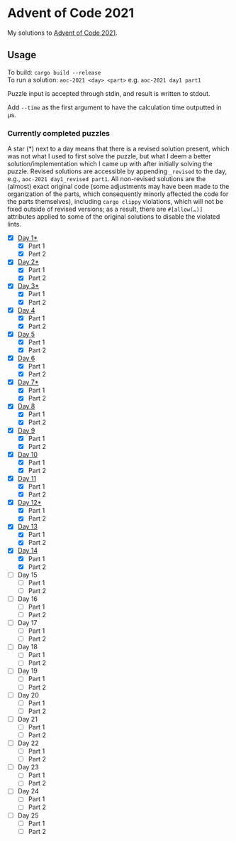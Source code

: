 # Advent of Code 2021
My solutions to [Advent of Code 2021](https://adventofcode.com/2021).

## Usage
To build: `cargo build --release`  
To run a solution: `aoc-2021 <day> <part>` e.g. `aoc-2021 day1 part1`

Puzzle input is accepted through stdin, and result is written to stdout.

Add `--time` as the first argument to have the calculation time outputted in μs.

### Currently completed puzzles
A star (*) next to a day means that there is a revised solution present, which was not
what I used to first solve the puzzle, but what I deem a better solution/implementation
which I came up with after initially solving the puzzle. Revised solutions are accessible
by appending `_revised` to the day, e.g., `aoc-2021 day1_revised part1`. All non-revised
solutions are the (almost) exact original code (some adjustments may have been made to the
organization of the parts, which consequently minorly affected the code for the parts
themselves), including `cargo clippy` violations, which will not be fixed outside of
revised versions; as a result, there are `#[allow(…)]` attributes applied to some of the
original solutions to disable the violated lints.

* [x] [Day 1](src/days/day1.rs)[*](src/days/day1_revised.rs)
  * [x] Part 1
  * [x] Part 2
* [x] [Day 2](src/days/day2.rs)[*](src/days/day2_revised.rs)
  * [x] Part 1
  * [x] Part 2
* [x] [Day 3](src/days/day3.rs)[*](src/days/day3_revised.rs)
  * [x] Part 1
  * [x] Part 2
* [x] [Day 4](src/days/day4.rs)
  * [x] Part 1
  * [x] Part 2
* [x] [Day 5](src/days/day5.rs)
  * [x] Part 1
  * [x] Part 2
* [x] [Day 6](src/days/day6.rs)
  * [x] Part 1
  * [x] Part 2
* [x] [Day 7](src/days/day7.rs)[*](src/days/day7_revised.rs)
  * [x] Part 1
  * [x] Part 2
* [x] [Day 8](src/days/day8.rs)
  * [x] Part 1
  * [x] Part 2
* [x] [Day 9](src/days/day9.rs)
  * [x] Part 1
  * [x] Part 2
* [x] [Day 10](src/days/day10.rs)
  * [x] Part 1
  * [x] Part 2
* [x] [Day 11](src/days/day11.rs)
  * [x] Part 1
  * [x] Part 2
* [x] [Day 12](src/days/day12.rs)[*](src/days/day12_revised.rs)
  * [x] Part 1
  * [x] Part 2
* [x] [Day 13](src/days/day13.rs)
  * [x] Part 1
  * [x] Part 2
* [x] [Day 14](src/days/day14.rs)
  * [x] Part 1
  * [x] Part 2
* [ ] Day 15
  * [ ] Part 1
  * [ ] Part 2
* [ ] Day 16
  * [ ] Part 1
  * [ ] Part 2
* [ ] Day 17
  * [ ] Part 1
  * [ ] Part 2
* [ ] Day 18
  * [ ] Part 1
  * [ ] Part 2
* [ ] Day 19
  * [ ] Part 1
  * [ ] Part 2
* [ ] Day 20
  * [ ] Part 1
  * [ ] Part 2
* [ ] Day 21
  * [ ] Part 1
  * [ ] Part 2
* [ ] Day 22
  * [ ] Part 1
  * [ ] Part 2
* [ ] Day 23
  * [ ] Part 1
  * [ ] Part 2
* [ ] Day 24
  * [ ] Part 1
  * [ ] Part 2
* [ ] Day 25
  * [ ] Part 1
  * [ ] Part 2
